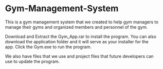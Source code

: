 # Gym-Management-System
This is a gym management system that we created to help gym managers to manage their gyms and organized members and personnel of the gym.


Download and Extract the Gym_App.rar to install the program.
You can also download the application folder and it will serve as your installer for the app.
Click the Gym.exe to run the program.


We also have files that we use and project files that future developers can use to update the program.
